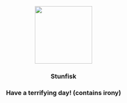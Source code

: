 <p align="center">
    <img src="https://raw.githubusercontent.com/PokeAPI/sprites/master/sprites/pokemon/618.png" width="150" height="150">
</p>
<h3 align="center"> <b>Stunfisk</b></h3>
<h3 align="center">Have a terrifying day! (contains irony)</h3>
